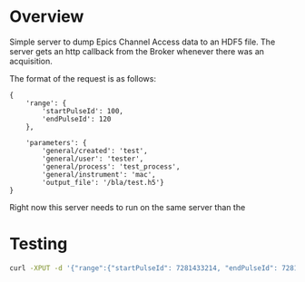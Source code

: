 # Overview
Simple server to dump Epics Channel Access data to an HDF5 file.
The server gets an http callback from the Broker whenever there was an acquisition.

The format of the request is as follows:
```
{
	'range': {
		'startPulseId': 100, 
	 	'endPulseId': 120
	}, 
		
	'parameters': {
		'general/created': 'test', 
		'general/user': 'tester', 
		'general/process': 'test_process', 
		'general/instrument': 'mac', 
		'output_file': '/bla/test.h5'}
}

```

Right now this server needs to run on the same server than the

# Testing

```bash
curl -XPUT -d '{"range":{"startPulseId": 7281433214, "endPulseId": 7281489688}, "parameters":{"output_file":"test.h5"}}' http://localhost:10200/notify
``` 